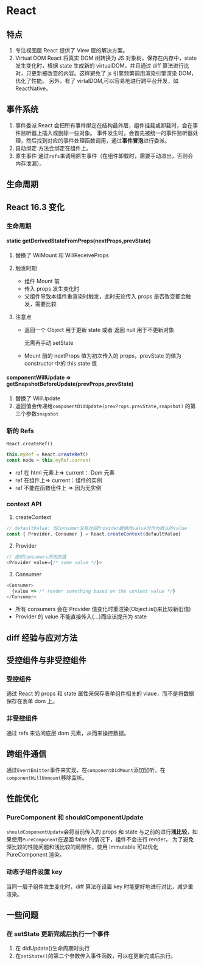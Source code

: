 # React

## 特点

1.  专注视图层
    React 提供了 View 层的解决方案。
2.  Virtual DOM
    React 将真实 DOM 树转换为 JS 对象树，保存在内存中，state 发生变化时，根据 state 生成新的 virtualDOM，并且通过 diff 算法进行比对，只更新被改变的内容。这样避免了 js 引擎频繁调用渲染引擎渲染 DOM，优化了性能。
    另外，有了 virtalDOM,可以容易地进行跨平台开发，如 ReactNative。

## 事件系统

1.  事件委派
    React 会把所有事件绑定在结构最外层，组件挂载或卸载时，会在事件监听器上插入或删除一些对象。
    事件发生时，会首先被统一的事件监听器处理，然后找到对应的事件处理函数调用，通过**事件冒泡**进行委派。
2.  自动绑定
    方法会绑定在组件上。
3.  原生事件
    通过`refs`来调用原生事件（在组件卸载时，需要手动溢出，否则会内存泄漏）。

## 生命周期

## React 16.3 变化

### 生命周期

#### static getDerivedStateFromProps(nextProps,prevState)

1.  替换了 WiiMount 和 WillReceiveProps

2.  触发时期

    - 组件 Mount 前
    - 传入 props 发生变化时
    - 父组件导致本组件重渲染时触发，此时无论传入 props 是否改变都会触发，需要比较

3.  注意点

    - 返回一个 Object 用于更新 state 或者 返回 null 用于不更新对象

      无需再手动 setState

    - Mount 前的 nextProps 值为初次传入的 props，prevState 的值为 constructor 中的 this.state 值

#### componentWillUpdate => getSnapshotBeforeUpdate(prevProps,prevState)

1.  替换了 WillUpdate
2.  返回值会传递给`componentDidUpdate(prevProps.prevState,snapshot)` 的第三个参数`snapshot`

### 新的 Refs

`React.createRef()`

```javascript
this.myRef = React.createRef()
const node = this.myRef.current
```

- ref 在 html 元素上=> current： Dom 元素
- ref 在组件上=> current：组件的实例
- ref 不能在函数组件上 => 因为无实例

### context API

1.  createContext

```javascript
// defaultValue: 当Consumer没有对应Provider提供的value时作为默认的value
const { Provider, Consumer } = React.createContext(defaultValue)
```

2.  Provider

```javascript
// 提供Consumers所用的值
<Provider value={/* some value */}>
```

3.  Consumer

```javascript
<Consumer>
  {value => /* render something based on the context value */}
</Consumer>
```

- 所有 consumers 会在 Provider 值变化时重渲染(Object.is()来比较新旧值)
- Provider 的 value 不能直接传入{...}而应该提升为 state

## diff 经验与应对方法

## 受控组件与非受控组件

### 受控组件

通过 React 的 props 和 state 属性来保存表单组件相关的 vlaue，而不是将数据保存在表单 dom 上。

### 非受控组件

通过 refs 来访问底层 dom 元素，从而来操控数据。

## 跨组件通信

通过`EventEmitter`事件来实现，在`componentDidMount`添加监听，在`componentWillUnmount`移除监听。

## 性能优化

### PureComponent 和 shouldComponentUpdate

`shouldComponentUpdate`会将当前传入的 props 和 state 与之前的进行**浅比较**，如果使用`PureComponent`在返回 false 的情况下，组件不会进行 render。
为了避免深比较的性能问题和浅比较的局限性，使用 Immutable 可以优化 PureComponent 渲染。

### 动态子组件设置 key

当同一层子组件发生变化时，diff 算法在设置 key 时能更好地进行对比，减少重渲染。

## 一些问题

### 在 setState 更新完成后执行一个事件

1.  在 didUpdate()生命周期时执行
2.  在`setState()`的第二个参数传入事件函数，可以在更新完成后执行。
